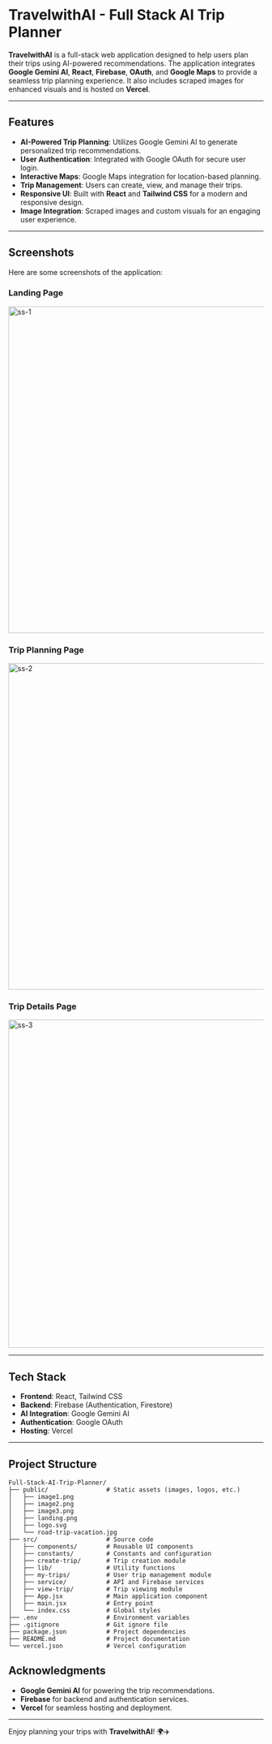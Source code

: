# TravelwithAI - Full Stack AI Trip Planner

**TravelwithAI** is a full-stack web application designed to help users plan their trips using AI-powered recommendations. The application integrates **Google Gemini AI**, **React**, **Firebase**, **OAuth**, and **Google Maps** to provide a seamless trip planning experience. It also includes scraped images for enhanced visuals and is hosted on **Vercel**.

---

## Features

- **AI-Powered Trip Planning**: Utilizes Google Gemini AI to generate personalized trip recommendations.
- **User Authentication**: Integrated with Google OAuth for secure user login.
- **Interactive Maps**: Google Maps integration for location-based planning.
- **Trip Management**: Users can create, view, and manage their trips.
- **Responsive UI**: Built with **React** and **Tailwind CSS** for a modern and responsive design.
- **Image Integration**: Scraped images and custom visuals for an engaging user experience.

---

## Screenshots

Here are some screenshots of the application:

### Landing Page
<img width="1254" height="644" alt="ss-1" src="https://github.com/user-attachments/assets/08bc1587-f0ea-44e8-962e-a8c85bf8a234" />

### Trip Planning Page
<img width="1255" height="644" alt="ss-2" src="https://github.com/user-attachments/assets/c82c4958-3d6d-48b9-8836-f1f3801dd6ff" />


### Trip Details Page
<img width="1254" height="647" alt="ss-3" src="https://github.com/user-attachments/assets/56abddab-1d0d-4fe8-8fe0-ef654af89f67" />

---

## Tech Stack

- **Frontend**: React, Tailwind CSS
- **Backend**: Firebase (Authentication, Firestore)
- **AI Integration**: Google Gemini AI
- **Authentication**: Google OAuth
- **Hosting**: Vercel

---

## Project Structure

```
Full-Stack-AI-Trip-Planner/
├── public/                # Static assets (images, logos, etc.)
│   ├── image1.png
│   ├── image2.png
│   ├── image3.png
│   ├── landing.png
│   ├── logo.svg
│   └── road-trip-vacation.jpg
├── src/                   # Source code
│   ├── components/        # Reusable UI components
│   ├── constants/         # Constants and configuration
│   ├── create-trip/       # Trip creation module
│   ├── lib/               # Utility functions
│   ├── my-trips/          # User trip management module
│   ├── service/           # API and Firebase services
│   ├── view-trip/         # Trip viewing module
│   ├── App.jsx            # Main application component
│   ├── main.jsx           # Entry point
│   └── index.css          # Global styles
├── .env                   # Environment variables
├── .gitignore             # Git ignore file
├── package.json           # Project dependencies
├── README.md              # Project documentation
└── vercel.json            # Vercel configuration
```

## Acknowledgments

- **Google Gemini AI** for powering the trip recommendations.
- **Firebase** for backend and authentication services.
- **Vercel** for seamless hosting and deployment.

---

Enjoy planning your trips with **TravelwithAI**! 🌍✈️



